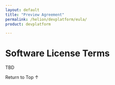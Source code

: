 ```yaml
---
layout: default
title: "Preview Agreement"
permalink: /helion/devplatform/eula/
product: devplatform

---
```

<!--UNDER REVISION-->

<!--
<p style="font-size: small;"> <a href="/helion/openstack/glossary/">&#9664; PREV | <a href="/helion/openstack/">&#9650; UP</a> | <a href="/helion/openstack/3rd-party-license-agreements/"> NEXT &#9654;</a> </p>
-->

# Software License Terms

TBD

<a href="#top" style="padding:14px 0px 14px 0px; text-decoration: none;"> Return to Top &#8593; </a>

